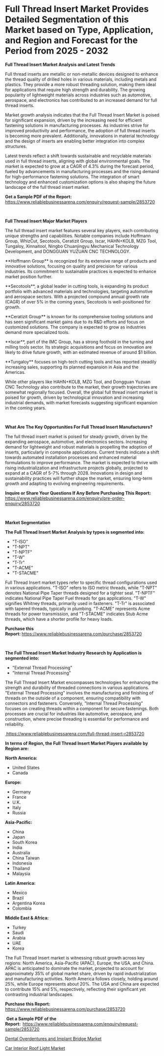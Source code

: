 <p><h1>Full Thread Insert Market Provides Detailed Segmentation of this Market based on Type, Application, and Region and Forecast for the Period from 2025 - 2032</h1></p><p><strong>Full Thread Insert Market Analysis and Latest Trends</strong></p>
<p><p>Full thread inserts are metallic or non-metallic devices designed to enhance the thread quality of drilled holes in various materials, including metals and plastics. They provide a more robust threading solution, making them ideal for applications that require high strength and durability. The growing popularity of lightweight materials across industries such as automotive, aerospace, and electronics has contributed to an increased demand for full thread inserts.</p><p>Market growth analysis indicates that the Full Thread Insert Market is poised for significant expansion, driven by the increasing need for efficient fastening solutions in manufacturing processes. As industries strive for improved productivity and performance, the adoption of full thread inserts is becoming more prevalent. Additionally, innovations in material technology and the design of inserts are enabling better integration into complex structures.</p><p>Latest trends reflect a shift towards sustainable and recyclable materials used in full thread inserts, aligning with global environmental goals. The market is expected to grow at a CAGR of 4.3% during the forecast period, fueled by advancements in manufacturing processes and the rising demand for high-performance fastening solutions. The integration of smart technology and enhanced customization options is also shaping the future landscape of the full thread insert market.</p></p>
<p><strong>Get a Sample PDF of the Report:&nbsp;</strong> <a href="https://www.reliablebusinessarena.com/enquiry/request-sample/2853720?utm_campaign=2206&utm_medium=2&utm_source=Github&utm_content=ia&utm_term=12032025&utm_id=full-thread-insert">https://www.reliablebusinessarena.com/enquiry/request-sample/2853720</a></p>
<p>&nbsp;</p>
<p><strong>Full Thread Insert Major Market Players</strong></p>
<p><p>The full thread insert market features several key players, each contributing unique strengths and capabilities. Notable companies include Hoffmann Group, WhizCut, Secotools, Ceratizit Group, Iscar, HAHN+KOLB, MZG Tool, Tungaloy, Xinnaitool, Ningbo Chuanjingyu Mechanical Technology Development, and DONGGUAN YUZUAN CNC TECHNOLOGY.</p><p>**Hoffmann Group** is recognized for its extensive range of products and innovative solutions, focusing on quality and precision for various industries. Its commitment to sustainable practices is expected to enhance market position further. </p><p>**Secotools**, a global leader in cutting tools, is expanding its product portfolio with advanced materials and technologies, targeting automotive and aerospace sectors. With a projected compound annual growth rate (CAGR) of over 5% in the coming years, Secotools is well-positioned for growth.</p><p>**Ceratizit Group** is known for its comprehensive tooling solutions and has seen significant market gains due to its R&D efforts and focus on customized solutions. The company is expected to grow as industries demand more specialized tools.</p><p>**Iscar**, part of the IMC Group, has a strong foothold in the turning and milling tools sector. Its strategic acquisitions and focus on innovation are likely to drive future growth, with an estimated revenue of around $1 billion.</p><p>**Tungaloy** focuses on high-tech cutting tools and has reported steadily increasing sales, supporting its planned expansion in Asia and the Americas. </p><p>While other players like HAHN+KOLB, MZG Tool, and Dongguan Yuzuan CNC Technology also contribute to the market, their growth trajectories are somewhat regionally focused. Overall, the global full thread insert market is poised for growth, driven by technological innovation and increasing industrial demands, with market forecasts suggesting significant expansion in the coming years.</p></p>
<p>&nbsp;</p>
<p><strong>What Are The Key Opportunities For Full Thread Insert Manufacturers?</strong></p>
<p><p>The full thread insert market is poised for steady growth, driven by the expanding aerospace, automotive, and electronics sectors. Increasing demand for lightweight and robust materials is propelling the adoption of inserts, particularly in composite applications. Current trends indicate a shift towards automated installation processes and enhanced material formulations to improve performance. The market is expected to thrive with rising industrialization and infrastructure projects globally, projected to expand at a CAGR of 5-7% through 2028. Innovations in design and sustainability practices will further shape the market, ensuring long-term growth and adapting to evolving engineering requirements.</p></p>
<p><strong>Inquire or Share Your Questions If Any Before Purchasing This Report:</strong> <a href="https://www.reliablebusinessarena.com/enquiry/pre-order-enquiry/2853720?utm_campaign=2206&utm_medium=2&utm_source=Github&utm_content=ia&utm_term=12032025&utm_id=full-thread-insert">https://www.reliablebusinessarena.com/enquiry/pre-order-enquiry/2853720</a></p>
<p>&nbsp;</p>
<p><strong>Market Segmentation</strong></p>
<p><strong>The Full Thread Insert Market Analysis by types is segmented into:</strong></p>
<p><ul><li>"T-ISO"</li><li>"T-NPT"</li><li>"T-NPTF"</li><li>"T-W"</li><li>"T-Tr"</li><li>"T-ACME"</li><li>"T-STACME"</li></ul></p>
<p><p>Full Thread Insert market types refer to specific thread configurations used in various applications. "T-ISO" refers to ISO metric threads, while "T-NPT" denotes National Pipe Taper threads designed for a tighter seal. "T-NPTF" indicates National Pipe Taper Fuel threads for gas applications. "T-W" signifies Whitney threads, primarily used in fasteners. "T-Tr" is associated with tapered threads, typically in plumbing. "T-ACME" represents Acme threads for power transmission, and "T-STACME" indicates Stub Acme threads, which have a shorter profile for heavy loads.</p></p>
<p><strong>Purchase this Report:&nbsp;</strong><a href="https://www.reliablebusinessarena.com/purchase/2853720?utm_campaign=2206&utm_medium=2&utm_source=Github&utm_content=ia&utm_term=12032025&utm_id=full-thread-insert">https://www.reliablebusinessarena.com/purchase/2853720</a></p>
<p>&nbsp;</p>
<p><strong>The Full Thread Insert Market Industry Research by Application is segmented into:</strong></p>
<p><ul><li>"External Thread Processing"</li><li>"Internal Thread Processing"</li></ul></p>
<p><p>The Full Thread Insert Market encompasses technologies for enhancing the strength and durability of threaded connections in various applications. "External Thread Processing" involves the manufacturing and finishing of threads on the outside of a component, ensuring compatibility with connectors and fasteners. Conversely, "Internal Thread Processing" focuses on creating threads within a component for secure fastenings. Both processes are crucial for industries like automotive, aerospace, and construction, where precise threading is essential for performance and reliability.</p></p>
<p><a href="https://www.reliablebusinessarena.com/full-thread-insert-r2853720?utm_campaign=2206&utm_medium=2&utm_source=Github&utm_content=ia&utm_term=12032025&utm_id=full-thread-insert">&nbsp;https://www.reliablebusinessarena.com/full-thread-insert-r2853720</a></p>
<p><strong>In terms of Region, the Full Thread Insert Market Players available by Region are:</strong></p>
<p>
    <p> <strong> North America: </strong>
        <ul>
            <li>United States</li>
            <li>Canada</li>
        </ul>
        </p> 
    <p> <strong> Europe: </strong>
        <ul>
            <li>Germany</li>
            <li>France</li>
            <li>U.K.</li>
            <li>Italy</li>
            <li>Russia</li>
        </ul>
        </p> 
    <p> <strong> Asia-Pacific: </strong>
        <ul>
            <li>China</li>
            <li>Japan</li>
            <li>South Korea</li>
            <li>India</li>
            <li>Australia</li>
            <li>China Taiwan</li>
            <li>Indonesia</li>
            <li>Thailand</li>
            <li>Malaysia</li>
        </ul>
        </p> 
    <p> <strong> Latin America: </strong>
        <ul>
            <li>Mexico</li>
            <li>Brazil</li>
            <li>Argentina Korea</li>
            <li>Colombia</li>
        </ul>
        </p> 
    <p> <strong> Middle East & Africa: </strong>
        <ul>
            <li>Turkey</li>
            <li>Saudi</li>
            <li>Arabia</li>
            <li>UAE</li>
            <li>Korea</li>
        </ul>
    </p>
    </p>
<p><p>The Full Thread Insert market is witnessing robust growth across key regions: North America, Asia-Pacific (APAC), Europe, the USA, and China. APAC is anticipated to dominate the market, projected to account for approximately 35% of global market share, driven by rapid industrialization and manufacturing activities. North America follows closely, holding around 25%, while Europe represents about 20%. The USA and China are expected to contribute 15% and 5%, respectively, reflecting their significant yet contrasting industrial landscapes.</p></p>
<p><strong>Purchase this Report: </strong><a href="https://www.reliablebusinessarena.com/purchase/2853720?utm_campaign=2206&utm_medium=2&utm_source=Github&utm_content=ia&utm_term=12032025&utm_id=full-thread-insert">https://www.reliablebusinessarena.com/purchase/2853720</a></p>
<p>&nbsp;<strong>Get a Sample PDF of the Report:&nbsp;&nbsp;</strong><a href="https://www.reliablebusinessarena.com/enquiry/request-sample/2853720?utm_campaign=2206&utm_medium=2&utm_source=Github&utm_content=ia&utm_term=12032025&utm_id=full-thread-insert">https://www.reliablebusinessarena.com/enquiry/request-sample/2853720</a></p>
<p><strong></strong></p>
<p><p><a href="https://github.com/khifzaba/Market-Research-Report-List-1/blob/main/dental-overdentures-and-implant-bridge-market.md?utm_campaign=2206&utm_medium=2&utm_source=Github&utm_content=ia&utm_term=12032025&utm_id=full-thread-insert">Dental Overdentures and Implant Bridge Market</a></p><p><a href="https://github.com/dumanelina6v/Market-Research-Report-List-1/blob/main/car-interior-roof-light-market.md?utm_campaign=2206&utm_medium=2&utm_source=Github&utm_content=ia&utm_term=12032025&utm_id=full-thread-insert">Car Interior Roof Light Market</a></p></p>